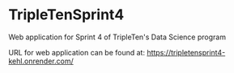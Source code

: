 # TripleTenSprint4
Web application for Sprint 4 of TripleTen's Data Science program

URL for web application can be found at:
https://tripletensprint4-kehl.onrender.com/
